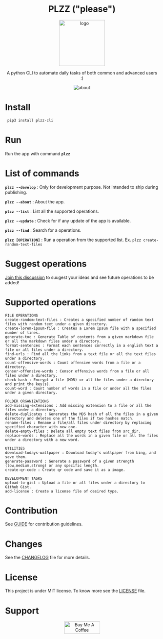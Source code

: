  <div align=center>
<h1 align=center> PLZZ ("please")</h1>

<img align=center src="https://user-images.githubusercontent.com/27947066/218241735-27fdbb5e-4d69-470f-b1b2-f3b66698cca2.jpg" alt="logo" height=150px />

<p align=center> A python CLI to automate daily tasks of both common and advanced users :) </p>

<img align=center src="https://user-images.githubusercontent.com/27947066/218241672-68791da3-3d08-44f3-a962-d3d11bd2c302.png" alt="about" />
</div>


# Install

```bash
 pip3 install plzz-cli
 ```

# Run

Run the app with command **`plzz`**


# List of commands

**`plzz --develop`** : Only for development purpose. Not intended to ship during publishing.

**`plzz --about`** : About the app.

**`plzz --list`** : List all the supported operations.

**`plzz --update`** : Check for if any update of the app is available.

**`plzz --find`** : Search for a operations.

**`plzz [OPERATION]`** : Run a operation from the supported list. Ex. `plzz create-random-text-files`

# Suggest operations

[Join this discussion](https://github.com/deep5050/plzz/discussions/4) to suugest your ideas and see future operations to be added!

# Supported operations



```
FILE OPERATIONS
create-random-text-files : Creates a specified number of random text files with random text under a given directory.
create-lorem-ipsum-file : Creates a Lorem Ipsum file with a specified number of lines.
generate-toc : Generate Table of contents from a given markdown file or all the markdown files under a directory.
format-sentences : Format each sentences correctly in a english text a file or all files under a directory.
find-urls : Find all the links from a text file or all the text files under a directory.
count-offensive-words : Count offensive words from a file or a directory.
censor-offensive-words : Censor offensive words from a file or all files under a directory.
check-hash : Encrypt a file (MD5) or all the files under a directory and print the key(s).
count-word : Count number of words in a file or under all the files under a given directory.

FOLDER ORGANIZATIONS
add-missing-extensions : Add missing extension to a file or all the files under a directory.
delete-duplicates : Generates the MD5 hash of all the files in a given directory and deletes one of the files if two hashes match.
rename-files : Rename a file/all files under directory by replacing specified character with new one.
delete-empty-files : Delete all empty text files from src_dir.
replace-words : Replace all the words in a given file or all the files under a directory with a new word.

UTILITIES
download-todays-wallpaper : Download today's wallpaper from bing, and save them.
generate-password : Generate a password of a given strength (low,medium,strong) or any specific length.
create-qr-code : Create qr code and save it as a image.

DEVELOPMENT TASKS
upload-to-gist : Upload a file or all files under a directory to Github Gist.
add-license : Create a license file of desired type.

```
# Contribution

See [GUIDE](GUIDE.md) for contribution guidelines.

# Changes

See the [CHANGELOG](CHANGELOG) file for more details.

# License

This project is under MIT license. To know more see the [LICENSE](LICENSE) file.

# Support

<p align=center><a href="https://www.buymeacoffee.com/deep5050" target="_blank"><img src="https://cdn.buymeacoffee.com/buttons/v2/default-yellow.png" alt="Buy Me A Coffee" style="height: 40px !important;width: 117px !important;" ></a></p>
